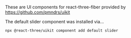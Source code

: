 These are UI components for react-three-fiber provided by https://github.com/pmndrs/uikit

The default slider component was installed via...

    npx @react-three/uikit component add default slider

 